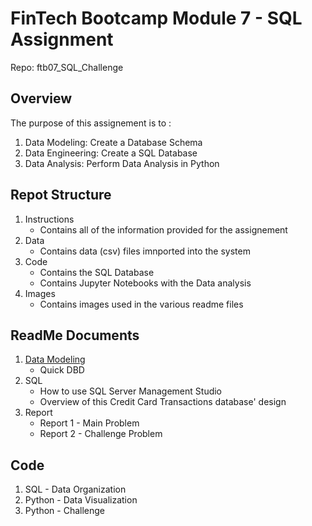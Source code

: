 # FinTech Bootcamp Module 7 - SQL Assignment
Repo: ftb07_SQL_Challenge

## Overview 
The purpose of this assignement is to  :
1. Data Modeling: Create a Database Schema
2. Data Engineering: Create a SQL Database
3. Data Analysis: Perform Data Analysis in Python

## Repot Structure
1. Instructions
    * Contains all of the information provided for the assignement
2. Data 
    * Contains data (csv) files imnported into the system
3. Code
    * Contains the SQL Database
    * Contains Jupyter Notebooks with the Data analysis
4. Images
    * Contains images used in the various readme files

## ReadMe Documents
1. [Data Modeling](Data_Modeling.md) 
    * Quick DBD
2. SQL 
    * How to use SQL Server Management Studio
    * Overview of this Credit Card Transactions database' design
3. Report
    * Report 1 - Main Problem
    * Report 2 - Challenge Problem
    
## Code
1. SQL - Data Organization
2. Python - Data Visualization
3. Python - Challenge
